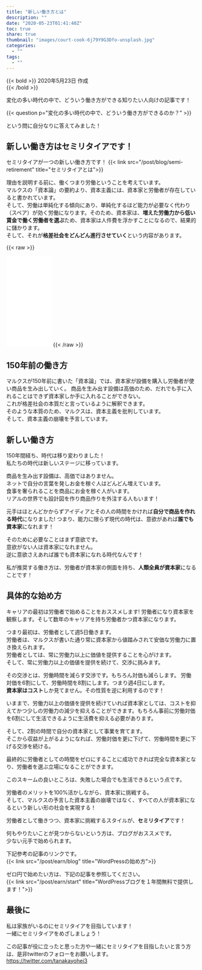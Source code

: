 ```yaml
---
title: "新しい働き方とは"
description: ""
date: "2020-05-23T01:41:40Z"
toc: true
share: true
thumbnail: "images/court-cook-6j79Y9G3Dfo-unsplash.jpg"
categories:
  - ""
tags:
  - ""
---
```


{{< bold >}}
2020年5月23日 作成  
{{< /bold >}}

変化の多い時代の中で、どういう働き方ができる知りたい人向けの記事です！

<!--more-->

{{< question p="変化の多い時代の中で、どういう働き方ができるのか？" >}}

という問に自分なりに答えてみました！

## 新しい働き方はセミリタイアです！

セミリタイアが一つの新しい働き方です！
{{< link src="/post/blog/semi-retirement" title="セミリタイアとは">}}

理由を説明する前に、働くつまり労働ということを考えています。  
マルクスの「資本論」の要約より、資本主義には、資本家と労働者が存在していると書かれています。  
そして、労働は単純化する傾向にあり、単純化するほど能力が必要なく代わり（スペア）が効く労働になります。そのため、資本家は、**増えた労働力から低い賃金で働く労働者を選ぶ**ため、資本家は人件費を浮かすことになるので、結果的に儲かります。  
そして、それが**格差社会をどんどん進行させていく**という内容があります。

{{< raw >}}
<iframe style="width:120px;height:240px;" marginwidth="0" marginheight="0" scrolling="no" frameborder="0" src="//rcm-fe.amazon-adsystem.com/e/cm?lt1=_blank&bc1=000000&IS2=1&bg1=FFFFFF&fc1=000000&lc1=0000FF&t=beauplace-22&language=ja_JP&o=9&p=8&l=as4&m=amazon&f=ifr&ref=as_ss_li_til&asins=B00MEGHQTQ&linkId=82633302ac2249fe3dfa3d47301a2a56"></iframe>
{{< /raw >}}

## 150年前の働き方

マルクスが150年前に書いた「資本論」では、資本家が設備を購入し労働者が使い商品を生み出していく。
商品を生み出す設備は高価のため、だれでも手に入れることはできず資本家しか手に入れることができない。  
これが格差社会の本質だと言っているように解釈できます。  
そのような本質のため、マルクスは、資本主義を批判しています。  
そして、資本主義の崩壊を予言しています。  

## 新しい働き方

150年間経ち、時代は移り変わりました！  
私たちの時代は新しいステージに移っています。　　

商品を生み出す設備は、高価ではありません。  
ネットで自分の言葉を発しお金を稼ぐ人はどんどん増えています。  
食事を奢られることを商品にお金を稼ぐ人がいます。  
リアルの世界でも設計図を作り商品作りを外注する人もいます！

元手はほとんどかからずアイディアとその人の時間をかければ**自分で商品を作れる時代**になりました!
つまり、能力に限らず現代の時代は、意欲があれば**誰でも資本家**になれます！

そのために必要なことはまず意欲です。  
意欲がない人は資本家になれません。  
逆に意欲さえあれば誰でも資本家になれる時代なんです！

私が推奨する働き方は、労働者が資本家の側面を持ち、**人類全員が資本家**になることです！  

## 具体的な始め方

キャリアの最初は労働者で始めることをおススメします!
労働者になり資本家を観察します。そして数年のキャリアを持ち労働者かつ資本家になります。  

つまり最初は、労働者として週5日働きます。  
労働者は、マルクスが書いた通り常に資本家から値踏みされて安価な労働力に置き換えられます。  
労働者としては、常に労働力以上に価値を提供することを心がけます。  
そして、常に労働力以上の価値を提供を続けて、交渉に挑みます。

その交渉とは、労働時間を減らす交渉です。もちろん対価も減らします。
労働対価を6割にして、労働時間を8割にします。つまり週4日にします。  
**資本家はコスト**しか見てません。その性質を逆に利用するのです！

いままで、労働力以上の価値を提供を続けていれば資本家としては、コストを抑えてかつ少しの労働力の減少を抑えることができます。もちろん事前に労働対価を6割にして生活できるように生活費を抑える必要があります。  

そして、2割の時間で自分の資本家として事業を育てます。  
そこから収益が上がるようになれば、労働対価を更に下げて、労働時間を更に下げる交渉を続ける。  

最終的に労働者としての時間をゼロにすることに成功できれば完全な資本家となり、労働者を選ぶ立場になることができます。  

このスキームの良いところは、失敗した場合でも生活できるという点です。  

労働者のメリットを100%活かしながら、資本家に挑戦する。  
そして、マルクスの予言した資本主義の崩壊ではなく、すべての人が資本家になるという新しい形の社会を実現する！  

労働者として働きつつ、資本家に挑戦するスタイルが、**セミリタイア**です！

何もやりたいことが見つからないという方は、ブログがおススメです。  
少ない元手で始められます。

下記参考の記事のリンクです。  
{{< link src="/post/earn/blog" title="WordPressの始め方">}}

ゼロ円で始めたい方は、下記の記事を参照してください。  
{{< link src="/post/earn/start" title="WordPressブログを１年間無料で提供します！">}}

## 最後に

私は家族がいるのにセミリタイアを目指しています！  
一緒にセミリタイアをめざしましょう！

この記事が役に立ったと思った方や一緒にセミリタイアを目指したいと言う方は、是非twitterのフォローをお願いします。  
https://twitter.com/tanakayohei3











